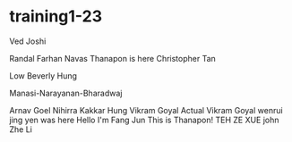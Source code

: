 # training1-23
Ved Joshi


Randal
Farhan Navas
Thanapon is here
Christopher Tan

Low Beverly
Hung

Manasi-Narayanan-Bharadwaj

Arnav Goel 
Nihirra Kakkar
Hung
Vikram Goyal
Actual Vikram Goyal
wenrui
jing yen was here
Hello I'm Fang Jun 
This is Thanapon!
TEH ZE XUE
john
Zhe Li


